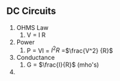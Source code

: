 ## DC Circuits
1. OHMS Law
	1. V = I R
2. Power
	1. P = VI = $I^2 R$ =$\frac{V^2} {R}$  
3.  Conductance 
	1. G = $\frac{I}{R}$ (mho's)
4. 
	